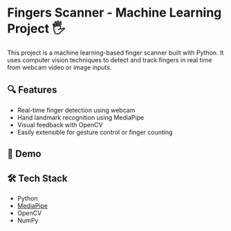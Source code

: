 
# Fingers Scanner - Machine Learning Project 🖐️

This project is a machine learning-based finger scanner built with Python. It uses computer vision techniques to detect and track fingers in real time from webcam video or image inputs.

## 🔍 Features

- Real-time finger detection using webcam
- Hand landmark recognition using MediaPipe
- Visual feedback with OpenCV
- Easily extensible for gesture control or finger counting

## 🚀 Demo



## 🛠️ Tech Stack

- Python
- [MediaPipe](https://mediapipe.dev/)
- OpenCV
- NumPy

